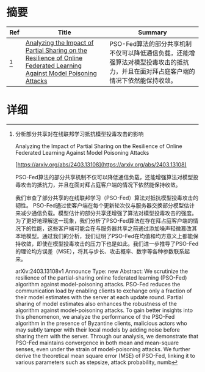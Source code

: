 # 摘要

| Ref | Title | Summary |
| --- | --- | --- |
| [^1] | [Analyzing the Impact of Partial Sharing on the Resilience of Online Federated Learning Against Model Poisoning Attacks](https://arxiv.org/abs/2403.13108) | PSO-Fed算法的部分共享机制不仅可以降低通信负载，还能增强算法对模型投毒攻击的抵抗力，并且在面对拜占庭客户端的情况下依然能保持收敛。 |

# 详细

[^1]: 分析部分共享对在线联邦学习抵抗模型投毒攻击的影响

    Analyzing the Impact of Partial Sharing on the Resilience of Online Federated Learning Against Model Poisoning Attacks

    [https://arxiv.org/abs/2403.13108](https://arxiv.org/abs/2403.13108)

    PSO-Fed算法的部分共享机制不仅可以降低通信负载，还能增强算法对模型投毒攻击的抵抗力，并且在面对拜占庭客户端的情况下依然能保持收敛。

    

    我们审查了部分共享的在线联邦学习（PSO-Fed）算法对抵抗模型投毒攻击的韧性。 PSO-Fed通过使客户端在每个更新轮次仅与服务器交换部分模型估计来减少通信负载。模型估计的部分共享还增强了算法对模型投毒攻击的强度。为了更好地理解这一现象，我们分析了PSO-Fed算法在存在拜占庭客户端的情况下的性能，这些客户端可能会在与服务器共享之前通过添加噪声轻微篡改其本地模型。通过我们的分析，我们证明了PSO-Fed在均值和均方意义上都能保持收敛，即使在模型投毒攻击的压力下也是如此。我们进一步推导了PSO-Fed的理论均方误差（MSE），将其与步长、攻击概率、数字等各种参数联系起来。

    arXiv:2403.13108v1 Announce Type: new  Abstract: We scrutinize the resilience of the partial-sharing online federated learning (PSO-Fed) algorithm against model-poisoning attacks. PSO-Fed reduces the communication load by enabling clients to exchange only a fraction of their model estimates with the server at each update round. Partial sharing of model estimates also enhances the robustness of the algorithm against model-poisoning attacks. To gain better insights into this phenomenon, we analyze the performance of the PSO-Fed algorithm in the presence of Byzantine clients, malicious actors who may subtly tamper with their local models by adding noise before sharing them with the server. Through our analysis, we demonstrate that PSO-Fed maintains convergence in both mean and mean-square senses, even under the strain of model-poisoning attacks. We further derive the theoretical mean square error (MSE) of PSO-Fed, linking it to various parameters such as stepsize, attack probability, numb
    

